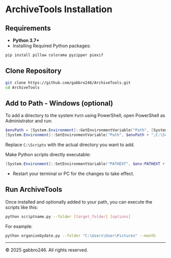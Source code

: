 # ArchiveTools Installation

## Requirements

- **Python 3.7+**
- Installing Required Python packages:

```bash
pip install pillow colorama pyzipper piexif
```

## Clone Repository

```bash
git clone https://github.com/gabbro246/ArchiveTools.git
cd ArchiveTools
```

## Add to Path - Windows (optional)

To add a directory to the system `Path` using PowerShell, open PowerShell as Administrator and run:

```powershell
$envPath = [System.Environment]::GetEnvironmentVariable("Path", [System.EnvironmentVariableTarget]::Machine)
[System.Environment]::SetEnvironmentVariable("Path", $envPath + ";C:\Scripts", [System.EnvironmentVariableTarget]::Machine)
```

Replace `C:\Scripts` with the actual directory you want to add.

Make Python scripts directly executable:

```powershell
[System.Environment]::SetEnvironmentVariable("PATHEXT", $env:PATHEXT + ";.PY", [System.EnvironmentVariableTarget]::Machine)
```

- Restart your terminal or PC for the changes to take effect.

## Run ArchiveTools

Once installed and optionally added to your path, you can execute the scripts like this:

```bash
python scriptname.py --folder [target_folder] [options]
```

For example:

```bash
python organizebydate.py --folder "C:\Users\User\Pictures" --month
```

---
© 2025 gabbro246. All rights reserved.

